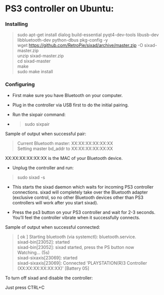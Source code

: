 # PS3 controller on Ubuntu:

### Installing

> sudo apt-get install dialog build-essential pyqt4-dev-tools libusb-dev libbluetooth-dev python-dbus pkg-config -y  
> wget https://github.com/RetroPie/sixad/archive/master.zip -O sixad-master.zip  
> unzip sixad-master.zip  
> cd sixad-master  
> make  
> sudo make install  

### Configuring

* First make sure you have Bluetooth on your computer.

* Plug in the controller via USB first to do the initial pairing.
 * Run the sixpair command:

  * > sudo sixpair

Sample of output when successful pair:

> Current Bluetooth master: XX:XX:XX:XX:XX:XX  
> Setting master bd_addr to XX:XX:XX:XX:XX:XX  

XX:XX:XX:XX:XX:XX is the MAC of your Bluetooth device.

* Unplug the controller and run:

> sudo sixad -s

 * This starts the sixad daemon which waits for incoming PS3 controller connections. sixad will completely take over the Bluetooth adapter (exclusive control, so no other Bluetooth devices other than PS3 controllers will work after you start sixad).

* Press the ps3 button on your PS3 controller and wait for 2-3 seconds. You’ll feel the controller vibrate when it successfully connects.

Sample of output when successful connected:

> [ ok ] Starting bluetooth (via systemctl): bluetooth.service.  
> sixad-bin[23052]: started  
> sixad-bin[23052]: sixad started, press the PS button now  
> Watching... (5s)  
> sixad-sixaxis[23069]: started  
> sixad-sixaxis[23069]: Connected 'PLAYSTATION(R)3 Controller (XX:XX:XX:XX:XX:XX)' [Battery 05]  

To turn off sixad and disable the controller:

Just press CTRL+C<Paste>
